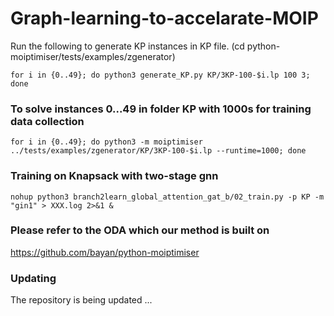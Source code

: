 # Graph-learning-to-accelarate-MOIP


Run the following to generate KP instances in KP file. (cd python-moiptimiser/tests/examples/zgenerator)
```
for i in {0..49}; do python3 generate_KP.py KP/3KP-100-$i.lp 100 3; done
```

### To solve instances 0...49 in folder KP with 1000s for training data collection

```
for i in {0..49}; do python3 -m moiptimiser ../tests/examples/zgenerator/KP/3KP-100-$i.lp --runtime=1000; done
```

### Training on Knapsack with two-stage gnn

```
nohup python3 branch2learn_global_attention_gat_b/02_train.py -p KP -m "gin1" > XXX.log 2>&1 &
```

### Please refer to the ODA which our method is built on

https://github.com/bayan/python-moiptimiser

### Updating

The repository is being updated ...

